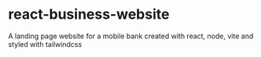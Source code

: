 # react-business-website
A landing page website for a mobile bank created with react, node, vite and styled with tailwindcss
